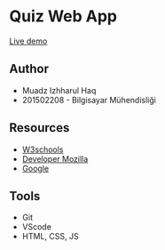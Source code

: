 # Quiz Web App
   [Live demo](https://maviism.github.io/web-programming/)

## Author

 - Muadz Izhharul Haq
 - 201502208 - Bilgisayar Mühendisliği

## Resources

- [W3schools](https://www.w3schools.com/)
- [Developer Mozilla](https://developer.mozilla.org/en-US/docs/Learn)
- [Google](https://www.google.com)

## Tools

- Git
- VScode
- HTML, CSS, JS

